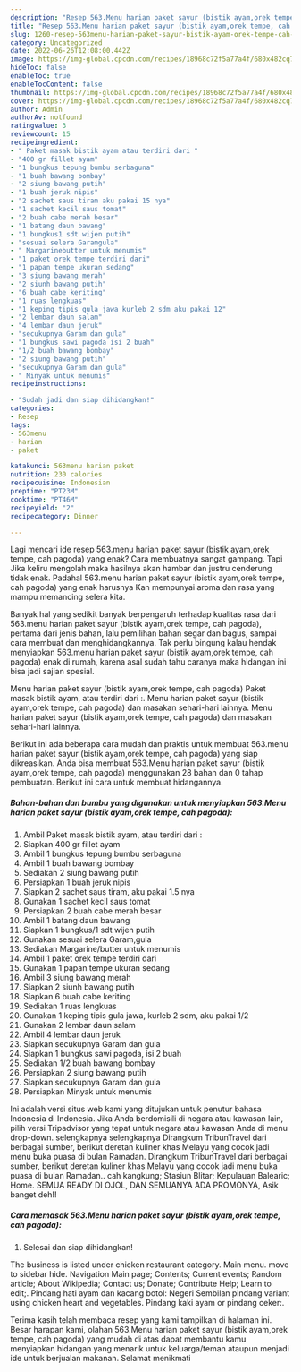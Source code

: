 ```yaml
---
description: "Resep 563.Menu harian paket sayur (bistik ayam,orek tempe, cah pagoda) yang Lezat}"
title: "Resep 563.Menu harian paket sayur (bistik ayam,orek tempe, cah pagoda) yang Lezat}"
slug: 1260-resep-563menu-harian-paket-sayur-bistik-ayam-orek-tempe-cah-pagoda-yang-lezat
category: Uncategorized
date: 2022-06-26T12:08:00.442Z
image: https://img-global.cpcdn.com/recipes/18968c72f5a77a4f/680x482cq70/563menu-harian-paket-sayur-bistik-ayamorek-tempe-cah-pagoda-foto-resep-utama.jpg
hideToc: false
enableToc: true
enableTocContent: false
thumbnail: https://img-global.cpcdn.com/recipes/18968c72f5a77a4f/680x482cq70/563menu-harian-paket-sayur-bistik-ayamorek-tempe-cah-pagoda-foto-resep-utama.jpg
cover: https://img-global.cpcdn.com/recipes/18968c72f5a77a4f/680x482cq70/563menu-harian-paket-sayur-bistik-ayamorek-tempe-cah-pagoda-foto-resep-utama.jpg
author: Admin
authorAv: notfound
ratingvalue: 3
reviewcount: 15
recipeingredient:
- " Paket masak bistik ayam atau terdiri dari "
- "400 gr fillet ayam"
- "1 bungkus tepung bumbu serbaguna"
- "1 buah bawang bombay"
- "2 siung bawang putih"
- "1 buah jeruk nipis"
- "2 sachet saus tiram aku pakai 15 nya"
- "1 sachet kecil saus tomat"
- "2 buah cabe merah besar"
- "1 batang daun bawang"
- "1 bungkus1 sdt wijen putih"
- "sesuai selera Garamgula"
- " Margarinebutter untuk menumis"
- "1 paket orek tempe terdiri dari"
- "1 papan tempe ukuran sedang"
- "3 siung bawang merah"
- "2 siunh bawang putih"
- "6 buah cabe keriting"
- "1 ruas lengkuas"
- "1 keping tipis gula jawa kurleb 2 sdm aku pakai 12"
- "2 lembar daun salam"
- "4 lembar daun jeruk"
- "secukupnya Garam dan gula"
- "1 bungkus sawi pagoda isi 2 buah"
- "1/2 buah bawang bombay"
- "2 siung bawang putih"
- "secukupnya Garam dan gula"
- " Minyak untuk menumis"
recipeinstructions:

- "Sudah jadi dan siap dihidangkan!"
categories:
- Resep
tags:
- 563menu
- harian
- paket

katakunci: 563menu harian paket 
nutrition: 230 calories
recipecuisine: Indonesian
preptime: "PT23M"
cooktime: "PT46M"
recipeyield: "2"
recipecategory: Dinner

---
```



Lagi mencari ide resep 563.menu harian paket sayur (bistik ayam,orek tempe, cah pagoda) yang enak? Cara membuatnya sangat gampang. Tapi Jika keliru mengolah maka hasilnya akan hambar dan justru cenderung tidak enak. Padahal 563.menu harian paket sayur (bistik ayam,orek tempe, cah pagoda) yang enak harusnya Kan mempunyai aroma dan rasa yang mampu memancing selera kita.


Banyak hal yang sedikit banyak berpengaruh terhadap kualitas rasa dari 563.menu harian paket sayur (bistik ayam,orek tempe, cah pagoda), pertama dari jenis bahan, lalu pemilihan bahan segar dan bagus, sampai cara membuat dan menghidangkannya. Tak perlu bingung kalau hendak menyiapkan 563.menu harian paket sayur (bistik ayam,orek tempe, cah pagoda) enak di rumah, karena asal sudah tahu caranya maka hidangan ini bisa jadi sajian spesial.

Menu harian paket sayur (bistik ayam,orek tempe, cah pagoda) Paket masak bistik ayam, atau terdiri dari :. Menu harian paket sayur (bistik ayam,orek tempe, cah pagoda) dan masakan sehari-hari lainnya. Menu harian paket sayur (bistik ayam,orek tempe, cah pagoda) dan masakan sehari-hari lainnya.


Berikut ini ada beberapa cara mudah dan praktis untuk membuat 563.menu harian paket sayur (bistik ayam,orek tempe, cah pagoda) yang siap dikreasikan. Anda bisa membuat 563.Menu harian paket sayur (bistik ayam,orek tempe, cah pagoda) menggunakan 28 bahan dan 0 tahap pembuatan. Berikut ini cara untuk membuat hidangannya.

<!--inarticleads1-->

##### Bahan-bahan dan bumbu yang digunakan untuk menyiapkan 563.Menu harian paket sayur (bistik ayam,orek tempe, cah pagoda):

1. Ambil  Paket masak bistik ayam, atau terdiri dari :
1. Siapkan 400 gr fillet ayam
1. Ambil 1 bungkus tepung bumbu serbaguna
1. Ambil 1 buah bawang bombay
1. Sediakan 2 siung bawang putih
1. Persiapkan 1 buah jeruk nipis
1. Siapkan 2 sachet saus tiram, aku pakai 1.5 nya
1. Gunakan 1 sachet kecil saus tomat
1. Persiapkan 2 buah cabe merah besar
1. Ambil 1 batang daun bawang
1. Siapkan 1 bungkus/1 sdt wijen putih
1. Gunakan sesuai selera Garam,gula
1. Sediakan  Margarine/butter untuk menumis
1. Ambil 1 paket orek tempe terdiri dari
1. Gunakan 1 papan tempe ukuran sedang
1. Ambil 3 siung bawang merah
1. Siapkan 2 siunh bawang putih
1. Siapkan 6 buah cabe keriting
1. Sediakan 1 ruas lengkuas
1. Gunakan 1 keping tipis gula jawa, kurleb 2 sdm, aku pakai 1/2
1. Gunakan 2 lembar daun salam
1. Ambil 4 lembar daun jeruk
1. Siapkan secukupnya Garam dan gula
1. Siapkan 1 bungkus sawi pagoda, isi 2 buah
1. Sediakan 1/2 buah bawang bombay
1. Persiapkan 2 siung bawang putih
1. Siapkan secukupnya Garam dan gula
1. Persiapkan  Minyak untuk menumis


Ini adalah versi situs web kami yang ditujukan untuk penutur bahasa Indonesia di Indonesia. Jika Anda berdomisili di negara atau kawasan lain, pilih versi Tripadvisor yang tepat untuk negara atau kawasan Anda di menu drop-down. selengkapnya selengkapnya Dirangkum TribunTravel dari berbagai sumber, berikut deretan kuliner khas Melayu yang cocok jadi menu buka puasa di bulan Ramadan. Dirangkum TribunTravel dari berbagai sumber, berikut deretan kuliner khas Melayu yang cocok jadi menu buka puasa di bulan Ramadan.. cah kangkung; Stasiun Blitar; Kepulauan Balearic; Home. SEMUA READY DI OJOL, DAN SEMUANYA ADA PROMONYA, Asik banget deh!! 

<!--inarticleads2-->

##### Cara memasak 563.Menu harian paket sayur (bistik ayam,orek tempe, cah pagoda):


1. Selesai dan siap dihidangkan!

The business is listed under chicken restaurant category. Main menu. move to sidebar hide. Navigation Main page; Contents; Current events; Random article; About Wikipedia; Contact us; Donate; Contribute Help; Learn to edit;. Pindang hati ayam dan kacang botol: Negeri Sembilan pindang variant using chicken heart and vegetables. Pindang kaki ayam or pindang ceker:. 

Terima kasih telah membaca resep yang kami tampilkan di halaman ini. Besar harapan kami, olahan 563.Menu harian paket sayur (bistik ayam,orek tempe, cah pagoda) yang mudah di atas dapat membantu kamu menyiapkan hidangan yang menarik untuk keluarga/teman ataupun menjadi ide untuk berjualan makanan. Selamat menikmati
